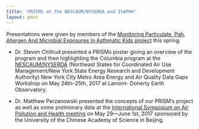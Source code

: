 ```yaml
---
title: 'PRISMS at the NESCAUM/NYSERDA and ISAPHH'
layout: post
---
```


Presentations were given by members of the [Monitoring Particulate, Pah, Allergen And Microbial Exposures In Asthmatic Kids project](/projects/monitoring-particulate-exposures/) this spring:

- Dr. Steven Chillrud presented a PRISMs poster giving an overview of the program and then highlighting the Columbia program at the [NESCAUM/NYSERDA](http://www.nescaum.org/) (Northeast States for Coordinated Air Use Management/New York State Energy Research and Development Authority) New York City Metro Area Energy and Air Quality Data Gaps Workshop on May 24th–25th, 2017 at Lamont- Doherty Earth Observatory. 

- Dr. Matthew Perzanowski presented the concepts of our PRISM’s project as well as some preliminary data at the [International Symposium on Air Pollution and Health meeting](http://english.ucas.ac.cn/index.php/events/4633-international-symposium-on-air-pollution-and-human-health) on May 29—June 1st, 2017 sponsored by the University of the Chinese Academy of Science in Beijing.

